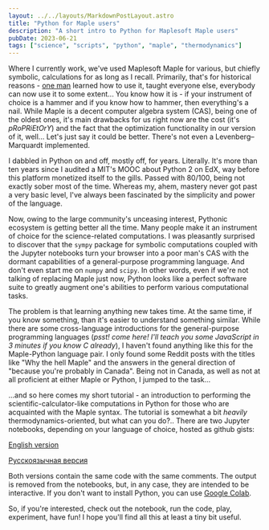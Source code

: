 ```yaml
---
layout: ../../layouts/MarkdownPostLayout.astro
title: "Python for Maple users"
description: "A short intro to Python for Maplesoft Maple users"
pubDate: 2023-06-21
tags: ["science", "scripts", "python", "maple", "thermodynamics"]
---
```

Where I currently work, we've used Maplesoft Maple for various, but chiefly symbolic, calculations for as long as I recall. Primarily, that's for historical reasons - [one man](https://orcid.org/0000-0002-1593-0994) learned how to use it, taught everyone else, everybody can now use it to some extent... You know how it is - if your instrument of choice is a hammer and if you know how to hammer, then everything's a nail. While Maple is a decent computer algebra system (CAS), being one of the oldest ones, it's main drawbacks for us right now are the cost (it's *pRoPRiEtOrY*) and the fact that the optimization functionality in our version of it, well... Let's just say it could be better. There's not even a Levenberg–Marquardt implemented.

I dabbled in Python on and off, mostly off, for years. Literally. It's more than ten years since I audited a MIT's MOOC about Python 2 on EdX, way before this platform monetized itself to the gills. Passed with 80/100, being not exactly sober most of the time. Whereas my, ahem, mastery never got past a very basic level, I've always been fascinated by the simplicity and power of the language.

Now, owing to the large community's unceasing interest, Pythonic ecosystem is getting better all the time. Many people make it an instrument of choice for the science-related computations. I was pleasantly surprised to discover that the `sympy` package for symbolic computations coupled with the Jupyter notebooks turn your browser into a poor man's CAS with the dormant capabilities of a general-purpose programming language. And don't even start me on `numpy` and `scipy`. In other words, even if we're not talking of replacing Maple just now, Python looks like a perfect software suite to greatly augment one's abilities to perform various computational tasks.

The problem is that learning anything new takes time. At the same time, if you know something, than it's easier to understand something similar. While there are some cross-language introductions for the general-purpose programming languages (*psst! come here! I'll teach you some JavaScript in 3 minutes if you know C already*), I haven't found anything like this for the Maple-Python language pair. I only found some Reddit posts with the titles like "Why the hell Maple" and the answers in the general direction of "because you're probably in Canada". Being not in Canada, as well as not at all proficient at either Maple or Python, I jumped to the task...

...and so here comes my short tutorial - an introduction to performing the scientific-calculator-like computations in Python for those who are acquainted with the Maple syntax. The tutorial is somewhat a bit *heavily* thermodynamics-oriented, but what can you do?.. There are two Jupyter notebooks, depending on your language of choice, hosted as github gists:

[English version](https://gist.github.com/voffch/a9b11e74dbbf3959200deaf2d63025b8)

[Русскоязычная версия](https://gist.github.com/voffch/3136be8cbc3313096abd88f1ded6f9c6)

Both versions contain the same code with the same comments. The output is removed from the notebooks, but, in any case, they are intended to be interactive. If you don't want to install Python, you can use [Google Colab](https://colab.research.google.com).

So, if you're interested, check out the notebook, run the code, play, experiment, have fun! I hope you'll find all this at least a tiny bit useful.
